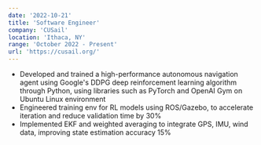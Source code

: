 ```yaml
---
date: '2022-10-21'
title: 'Software Engineer'
company: 'CUSail'
location: 'Ithaca, NY'
range: 'October 2022 - Present'
url: 'https://cusail.org/'
---
```


- Developed and trained a high-performance autonomous navigation agent using Google's DDPG deep reinforcement learning algorithm through Python, using libraries such as PyTorch and OpenAI Gym on Ubuntu Linux environment
- Engineered training env for RL models using ROS/Gazebo, to accelerate iteration and reduce validation time by 30%
- Implemented EKF and weighted averaging to integrate GPS, IMU, wind data, improving state estimation accuracy 15%
